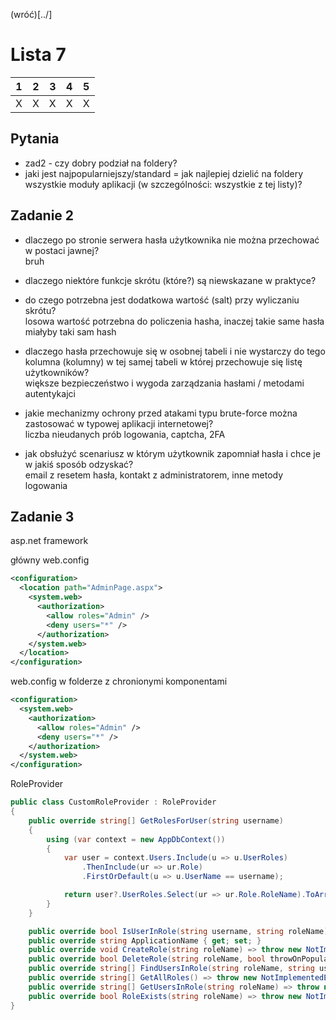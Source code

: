 (wróć)[../]

# Lista 7
| 1 | 2 | 3 | 4 | 5 |
|---|---|---|---|---|
| X | X | X | X | X |

## Pytania
* zad2 - czy dobry podział na foldery?
* jaki jest najpopularniejszy/standard = jak najlepiej dzielić na foldery wszystkie moduły aplikacji (w szczególności: wszystkie z tej listy)?

## Zadanie 2
* dlaczego po stronie serwera hasła użytkownika nie można przechować w postaci jawnej?  
bruh

* dlaczego niektóre funkcje skrótu (które?) są niewskazane w praktyce?  


* do czego potrzebna jest dodatkowa wartość (salt) przy wyliczaniu skrótu?  
losowa wartość potrzebna do policzenia hasha, inaczej takie same hasła miałyby taki sam hash

* dlaczego hasła przechowuje się w osobnej tabeli i nie wystarczy do tego kolumna (kolumny) w tej samej tabeli w której przechowuje się listę użytkowników?  
większe bezpieczeństwo i wygoda zarządzania hasłami / metodami autentykajci

* jakie mechanizmy ochrony przed atakami typu brute-force można zastosować w typowej aplikacji internetowej?  
liczba nieudanych prób logowania, captcha, 2FA

* jak obsłużyć scenariusz w którym użytkownik zapomniał hasła i chce je w jakiś sposób odzyskać?  
email z resetem hasła, kontakt z administratorem, inne metody logowania

## Zadanie 3
<section>
	<summary> asp.net framework </summary>

główny web.config
```xml
<configuration>
  <location path="AdminPage.aspx">
    <system.web>
      <authorization>
        <allow roles="Admin" />
        <deny users="*" />
      </authorization>
    </system.web>
  </location>
</configuration>
```

web.config w folderze z chronionymi komponentami
```xml
<configuration>
  <system.web>
    <authorization>
      <allow roles="Admin" />
      <deny users="*" />
    </authorization>
  </system.web>
</configuration>
```

RoleProvider
```cs
public class CustomRoleProvider : RoleProvider
{
    public override string[] GetRolesForUser(string username)
    {
        using (var context = new AppDbContext())
        {
            var user = context.Users.Include(u => u.UserRoles)
                .ThenInclude(ur => ur.Role)
                .FirstOrDefault(u => u.UserName == username);

            return user?.UserRoles.Select(ur => ur.Role.RoleName).ToArray() ?? new string[] { };
        }
    }

    public override bool IsUserInRole(string username, string roleName) => throw new NotImplementedException();
    public override string ApplicationName { get; set; }
    public override void CreateRole(string roleName) => throw new NotImplementedException();
    public override bool DeleteRole(string roleName, bool throwOnPopulatedRole) => throw new NotImplementedException();
    public override string[] FindUsersInRole(string roleName, string usernameToMatch) => throw new NotImplementedException();
    public override string[] GetAllRoles() => throw new NotImplementedException();
    public override string[] GetUsersInRole(string roleName) => throw new NotImplementedException();
    public override bool RoleExists(string roleName) => throw new NotImplementedException();
}
```

</section>